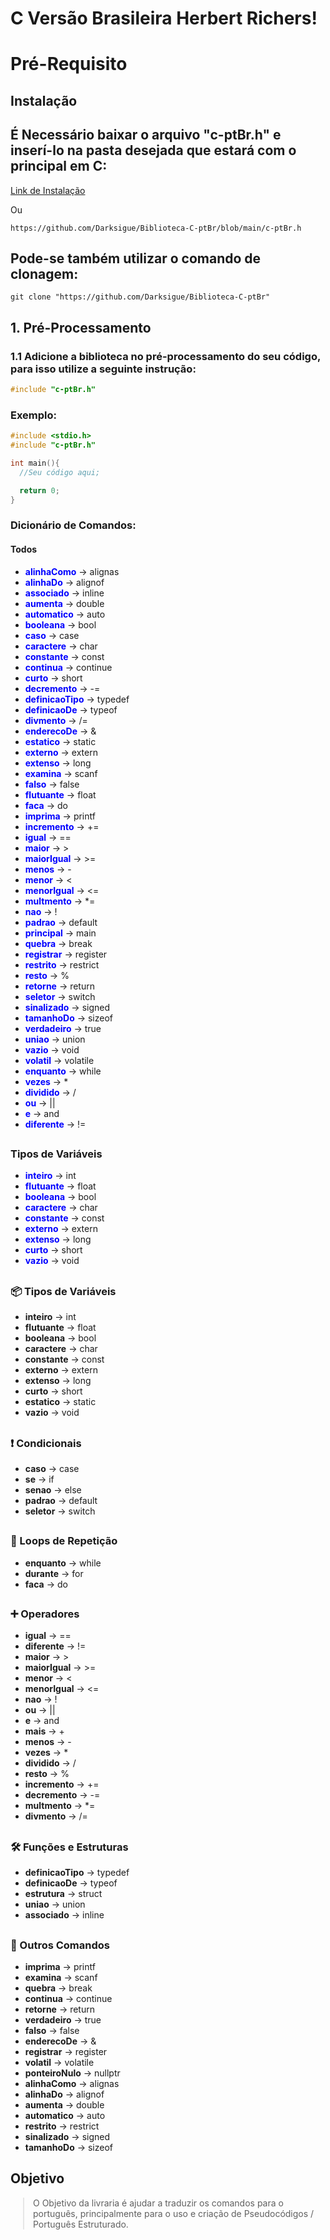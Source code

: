 # C Versão Brasileira Herbert Richers!

# Pré-Requisito

## Instalação

## É Necessário baixar o arquivo "c-ptBr.h" e inserí-lo na pasta desejada que estará com o principal em C:

<a href='https://github.com/Darksigue/Biblioteca-C-ptBr/blob/main/c-ptBr.h'> Link de Instalação</a>

Ou

```
https://github.com/Darksigue/Biblioteca-C-ptBr/blob/main/c-ptBr.h
```

## Pode-se também utilizar o comando de clonagem:

```shell
git clone "https://github.com/Darksigue/Biblioteca-C-ptBr"
```


## 1. Pré-Processamento

### 1.1 Adicione a biblioteca no pré-processamento do seu código, para isso utilize a seguinte instrução: 

```c
#include "c-ptBr.h"
```

### Exemplo:
```c
#include <stdio.h>
#include "c-ptBr.h"

int main(){
  //Seu código aqui;

  return 0;
}
```
### Dicionário de Comandos: 

#### Todos

<ul>
    <li><strong style="color: blue;">alinhaComo</strong> &rarr; alignas</li>
    <li><strong style="color: blue;">alinhaDo</strong> &rarr; alignof</li>
    <li><strong style="color: blue;">associado</strong> &rarr; inline</li>
    <li><strong style="color: blue;">aumenta</strong> &rarr; double</li>
    <li><strong style="color: blue;">automatico</strong> &rarr; auto</li>
    <li><strong style="color: blue;">booleana</strong> &rarr; bool</li>
    <li><strong style="color: blue;">caso</strong> &rarr; case</li>
    <li><strong style="color: blue;">caractere</strong> &rarr; char</li>
    <li><strong style="color: blue;">constante</strong> &rarr; const</li>
    <li><strong style="color: blue;">continua</strong> &rarr; continue</li>
    <li><strong style="color: blue;">curto</strong> &rarr; short</li>
    <li><strong style="color: blue;">decremento</strong> &rarr; -=</li>
    <li><strong style="color: blue;">definicaoTipo</strong> &rarr; typedef</li>
    <li><strong style="color: blue;">definicaoDe</strong> &rarr; typeof</li>
    <li><strong style="color: blue;">divmento</strong> &rarr; /=</li>
    <li><strong style="color: blue;">enderecoDe</strong> &rarr; &</li>
    <li><strong style="color: blue;">estatico</strong> &rarr; static</li>
    <li><strong style="color: blue;">externo</strong> &rarr; extern</li>
    <li><strong style="color: blue;">extenso</strong> &rarr; long</li>
    <li><strong style="color: blue;">examina</strong> &rarr; scanf</li>
    <li><strong style="color: blue;">falso</strong> &rarr; false</li>
    <li><strong style="color: blue;">flutuante</strong> &rarr; float</li>
    <li><strong style="color: blue;">faca</strong> &rarr; do</li>
    <li><strong style="color: blue;">imprima</strong> &rarr; printf</li>
    <li><strong style="color: blue;">incremento</strong> &rarr; +=</li>
    <li><strong style="color: blue;">igual</strong> &rarr; ==</li>
    <li><strong style="color: blue;">maior</strong> &rarr; ></li>
    <li><strong style="color: blue;">maiorIgual</strong> &rarr; >=</li>
    <li><strong style="color: blue;">menos</strong> &rarr; -</li>
    <li><strong style="color: blue;">menor</strong> &rarr; <</li>
    <li><strong style="color: blue;">menorIgual</strong> &rarr; <=</li>
    <li><strong style="color: blue;">multmento</strong> &rarr; *=</li>
    <li><strong style="color: blue;">nao</strong> &rarr; !</li>
    <li><strong style="color: blue;">padrao</strong> &rarr; default</li>
    <li><strong style="color: blue;">principal</strong> &rarr; main</li>
    <li><strong style="color: blue;">quebra</strong> &rarr; break</li>
    <li><strong style="color: blue;">registrar</strong> &rarr; register</li>
    <li><strong style="color: blue;">restrito</strong> &rarr; restrict</li>
    <li><strong style="color: blue;">resto</strong> &rarr; %</li>
    <li><strong style="color: blue;">retorne</strong> &rarr; return</li>
    <li><strong style="color: blue;">seletor</strong> &rarr; switch</li>
    <li><strong style="color: blue;">sinalizado</strong> &rarr; signed</li>
    <li><strong style="color: blue;">tamanhoDo</strong> &rarr; sizeof</li>
    <li><strong style="color: blue;">verdadeiro</strong> &rarr; true</li>
    <li><strong style="color: blue;">uniao</strong> &rarr; union</li>
    <li><strong style="color: blue;">vazio</strong> &rarr; void</li>
    <li><strong style="color: blue;">volatil</strong> &rarr; volatile</li>
    <li><strong style="color: blue;">enquanto</strong> &rarr; while</li>
    <li><strong style="color: blue;">vezes</strong> &rarr; *</li>
    <li><strong style="color: blue;">dividido</strong> &rarr; /</li>
    <li><strong style="color: blue;">ou</strong> &rarr; ||</li>
    <li><strong style="color: blue;">e</strong> &rarr; and</li>
    <li><strong style="color: blue;">diferente</strong> &rarr; !=</li>
</ul>

##

<h3>Tipos de Variáveis</h3>
<ul>
    <li><strong style="color: blue;">inteiro</strong> &rarr; int</li>
    <li><strong style="color: blue;">flutuante</strong> &rarr; float</li>
    <li><strong style="color: blue;">booleana</strong> &rarr; bool</li>
    <li><strong style="color: blue;">caractere</strong> &rarr; char</li>
    <li><strong style="color: blue;">constante</strong> &rarr; const</li>
    <li><strong style="color: blue;">externo</strong> &rarr; extern</li>
    <li><strong style="color: blue;">extenso</strong> &rarr; long</li>
    <li><strong style="color: blue;">curto</strong> &rarr; short</li>
    <li><strong style="color: blue;">vazio</strong> &rarr; void</li>
</ul>

##

### 📦 Tipos de Variáveis
- **inteiro** → int
- **flutuante** → float
- **booleana** → bool
- **caractere** → char
- **constante** → const
- **externo** → extern
- **extenso** → long
- **curto** → short
- **estatico** → static
- **vazio** → void

##

### ❗ Condicionais
- **caso** → case
- **se** → if
- **senao** → else
- **padrao** → default
- **seletor** → switch

##

### 🔄 Loops de Repetição
- **enquanto** → while
- **durante** → for
- **faca** → do

##

### ➕ Operadores
- **igual** → ==
- **diferente** → !=
- **maior** → >
- **maiorIgual** → >=
- **menor** → <
- **menorIgual** → <=
- **nao** → !
- **ou** → ||
- **e** → and
- **mais** → +
- **menos** → -
- **vezes** → *
- **dividido** → /
- **resto** → %
- **incremento** → +=
- **decremento** → -=
- **multmento** → *=
- **divmento** → /=

##

### 🛠️ Funções e Estruturas
- **definicaoTipo** → typedef
- **definicaoDe** → typeof
- **estrutura** → struct
- **uniao** → union
- **associado** → inline

##

### 🔧 Outros Comandos
- **imprima** → printf
- **examina** → scanf
- **quebra** → break
- **continua** → continue
- **retorne** → return
- **verdadeiro** → true
- **falso** → false
- **enderecoDe** → &
- **registrar** → register
- **volatil** → volatile
- **ponteiroNulo** → nullptr
- **alinhaComo** → alignas
- **alinhaDo** → alignof
- **aumenta** → double
- **automatico** → auto
- **restrito** → restrict
- **sinalizado** → signed
- **tamanhoDo** → sizeof

## Objetivo

<blockquote style="margin-left: 20px;">
    O Objetivo da livraria é ajudar a traduzir os comandos para o português, principalmente para o uso e criação de Pseudocódigos / Português Estruturado.
</blockquote>
